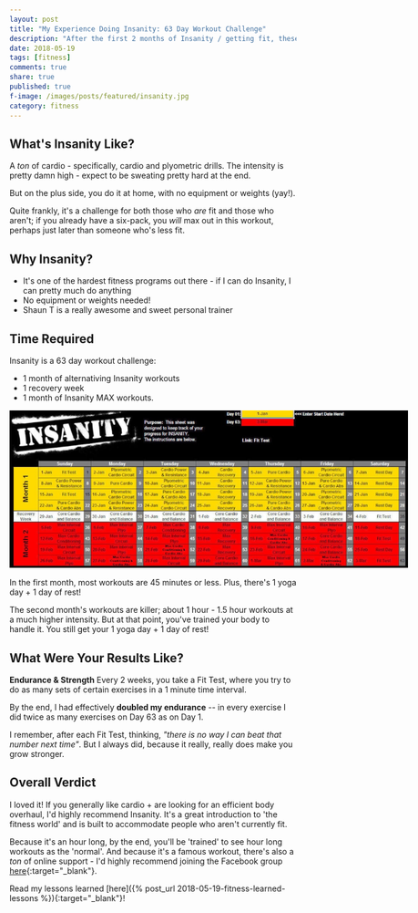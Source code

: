 ```yaml
---
layout: post
title: "My Experience Doing Insanity: 63 Day Workout Challenge"
description: "After the first 2 months of Insanity / getting fit, these are my learned lessons."
date: 2018-05-19
tags: [fitness]
comments: true
share: true
published: true
f-image: /images/posts/featured/insanity.jpg
category: fitness
---
```


## What's Insanity Like?

A *ton* of cardio - specifically, cardio and plyometric drills. The intensity is pretty damn high - expect to be sweating pretty hard at the end. 

But on the plus side, you do it at home, with no equipment or weights (yay!).

Quite frankly, it's a challenge for both those who *are* fit and those who aren't; if you already have a six-pack, you *will* max out in this workout, perhaps just later than someone who's less fit. 

## Why Insanity?

* It's one of the hardest fitness programs out there - if I can do Insanity, I can pretty much do anything
* No equipment or weights needed!
* Shaun T is a really awesome and sweet personal trainer

## Time Required

Insanity is a 63 day workout challenge:
* 1 month of alternativing Insanity workouts
* 1 recovery week
* 1 month of Insanity MAX workouts. 

<div align="center"><a href="#" class="image main"><img src="/images/*fitness*/insanity-calendar-min.jpg" style="max-width:700px" alt="" /></a></div>

In the first month, most workouts are 45 minutes or less. Plus, there's 1 yoga day + 1 day of rest! 

The second month's workouts are killer; about 1 hour - 1.5 hour workouts at a much higher intensity. But at that point, you've trained your body to handle it. You still get your 1 yoga day + 1 day of rest!

## What Were Your Results Like?

**Endurance & Strength**
Every 2 weeks, you take a Fit Test, where you try to do as many sets of certain exercises in a 1 minute time interval.  

By the end, I had effectively **doubled my endurance** -- in every exercise I did twice as many exercises on Day 63 as on Day 1. 

I remember, after each Fit Test, thinking, *"there is no way I can beat that number next time"*. But I always did, because it really, really does make you grow stronger.

## Overall Verdict

I loved it! If you generally like cardio + are looking for an efficient body overhaul, I'd highly recommend Insanity. It's a great introduction to 'the fitness world' and is built to accommodate people who aren't currently fit. 

Because it's an hour long, by the end, you'll be 'trained' to see hour long workouts as the 'normal'. And because it's a famous workout, there's also a *ton* of online support - I'd highly recommend joining the Facebook group [here](https://www.facebook.com/groups/1732784463648522/){:target="_blank"}.

Read my lessons learned [here]({% post_url 2018-05-19-fitness-learned-lessons %}){:target="_blank"}!
